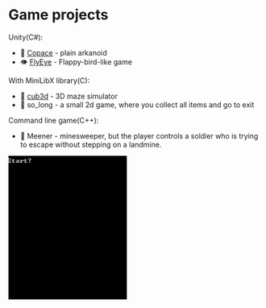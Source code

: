 # Game projects

Unity(C#):
- :space_invader: [Copace](https://github.com/sinyana383/Copace/tree/main) - plain arkanoid
- :eye: [FlyEye](https://github.com/sinyana383/FlyEye) - Flappy-bird-like game

With MiniLibX library(C):
- :ice_cube: [cub3d](https://github.com/sinyana383/cub3d) - 3D maze simulator
- :dog: so_long - a small 2d game, where you collect all items and go to exit

Command line game(C++):
- :triangular_flag_on_post: Meener - minesweeper, but the player controls a soldier who is trying to escape without stepping on a landmine.

![](https://github.com/sinyana383/Game-projects/blob/main/Meener.gif)
